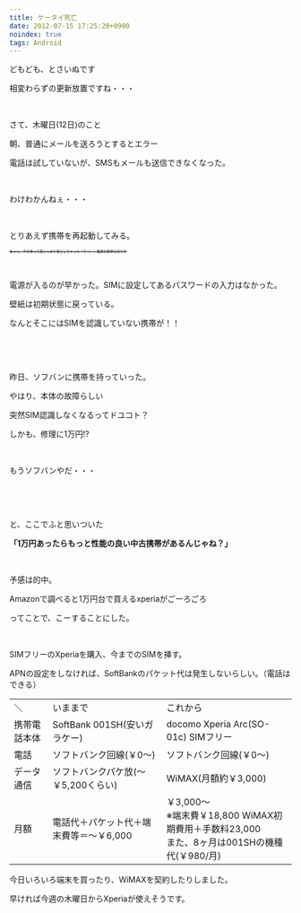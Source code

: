 ```yaml
---
title: ケータイ死亡
date: 2012-07-15 17:25:20+0900
noindex: true
tags: Android
---
```

<p>どもども、とさいぬです</p>
<p>相変わらずの更新放置ですね・・・</p>
<p>&nbsp;</p>
<p>さて、木曜日(12日)のこと<p>
<p>朝、普通にメールを送ろうとするとエラー</p>
<p>電話は試していないが、SMSもメールも送信できなくなった。</p>
<p>&nbsp;</p>
<p>わけわかんねぇ・・・</p>
<p>&nbsp;</p>
<p>とりあえず携帯を再起動してみる。</p>
<p><span style="font-size:6px;"><del>あっっ、手が滑って思いっきり落としちゃった（てへ）←電源の簡単な切り方</del></span></p>
<p>&nbsp;</p>
<p>電源が入るのが早かった。SIMに設定してあるパスワードの入力はなかった。</p>
<p>壁紙は初期状態に戻っている。</p>
<p>なんとそこにはSIMを認識していない携帯が！！</p>
<p>&nbsp;</p>
<p>&nbsp;</p>
<p>昨日、ソフバンに携帯を持っていった。</p>
<p>やはり、本体の故障らしい</p>
<p>突然SIM認識しなくなるってドユコト？</p>
<p>しかも、修理に1万円!?</p>
<p>&nbsp;</p>
<p>もうソフバンやだ・・・</p>
<p>&nbsp;</p>
<p>&nbsp;</p>
<p>と、ここでふと思いついた</p>
<p><span style="font-size:14px;"><strong>「1万円あったらもっと性能の良い中古携帯があるんじゃね？」</strong></span></p>
<p>&nbsp;</p>
<p>予感は的中。</p>
<p>Amazonで調べると1万円台で買えるxperiaがごーろごろ</p>
<p>ってことで、こーすることにした。</p>
<p>&nbsp;</p>
<p>SIMフリーのXperiaを購入、今までのSIMを挿す。</p>
<p>APNの設定をしなければ、SoftBankのパケット代は発生しないらしい。（電話はできる）</p>
<table>
 <tr>
  <td>＼</td>
  <td>いままで</td>
  <td>これから</td>
 </tr>
 <tr>
  <td>携帯電話本体</td>
  <td>SoftBank 001SH(安いガラケー)</td>
  <td>docomo Xperia Arc(SO-01c) SIMフリー</td>
 </tr>
 <tr>
  <td>電話</td>
  <td>ソフトバンク回線(￥0～)</td>
  <td>ソフトバンク回線(￥0～)</td>
 </tr>
 <tr>
  <td>データ通信</td>
  <td>ソフトバンクパケ放(～￥5,200くらい)</td>
  <td>WiMAX(月額約￥3,000)</td>
 </tr>
 <tr>
  <td>月額</td>
  <td>電話代＋パケット代＋端末費等＝～￥6,000</td>
  <td>￥3,000～</br>※端末費￥18,800 WiMAX初期費用＋手数料23,000</br>また、8ヶ月は001SHの機種代(￥980/月)</td>
 </tr>
</table>
<p>今日いろいろ端末を買ったり、WiMAXを契約したりしました。</p>
<p>早ければ今週の木曜日からXperiaが使えそうです。</p>
